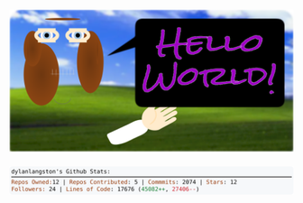 <!-- 
Version 2.0.217
Built Sun Feb 23 2025 05:07:13 GMT+0000 (Coordinated Universal Time)
-->

<h1 align="center">
  <a href="https://github.com/dylanlangston/dylanlangston/tree/master/src" title="Click to View Source">
    <picture width="100%" alt="Dylan">
      <source media="(prefers-color-scheme: dark)" srcset="dylan-dark.svg?version=2.0.217">
      <img src="dylan-light.svg?version=2.0.217" alt="Dylan">
    </picture>
  </a>
</h1>

<div align="center">
  <picture width="100%" alt="Profile Info and Stats">
    <source media="(prefers-color-scheme: dark)" srcset="stats-dark.svg?version=2.0.217">
    <img src="stats-light.svg?version=2.0.217" alt="Profile Info and Stats">
  </picture>
</div>
